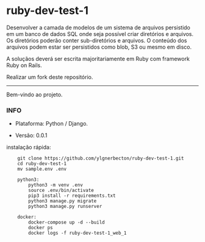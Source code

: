 # ruby-dev-test-1

Desenvolver a camada de modelos de um sistema de arquivos persistido em um banco de dados SQL onde seja possível criar diretórios e arquivos. Os diretórios poderão conter sub-diretórios e arquivos. O conteúdo dos arquivos podem estar ser persistidos como blob, S3 ou mesmo em disco.

A soluçãos deverá ser escrita majoritariamente em Ruby com framework Ruby on Rails.

Realizar um fork deste repositório.

------------------------------------------------------------------------------------------

Bem-vindo ao projeto.

### INFO ###

* Plataforma: Python / Django.

* Versão: 0.0.1

instalação rápida:
~~~~~~~~~~~~
    git clone https://github.com/ylgnerbecton/ruby-dev-test-1.git
    cd ruby-dev-test-1
    mv sample.env .env

    python3:
        python3 -m venv .env
        source .env/bin/activate
        pip3 install -r requirements.txt
        python3 manage.py migrate
        python3 manage.py runserver
    
    docker:
        docker-compose up -d --build
        docker ps 
        docker logs -f ruby-dev-test-1_web_1
